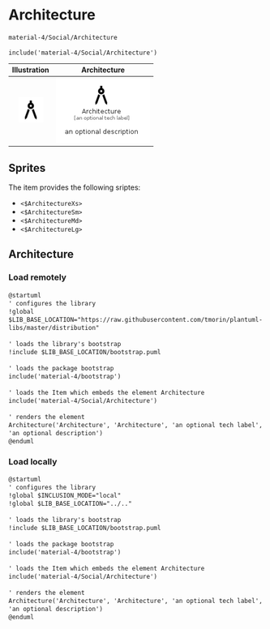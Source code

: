 # Architecture


```text
material-4/Social/Architecture
```

```text
include('material-4/Social/Architecture')
```



| Illustration | Architecture |
| :---: | :---: |
| ![illustration for Illustration](../../material-4/Social/Architecture.png) | ![illustration for Architecture](../../material-4/Social/Architecture.Local.png) |



## Sprites
The item provides the following sriptes:

- `<$ArchitectureXs>`
- `<$ArchitectureSm>`
- `<$ArchitectureMd>`
- `<$ArchitectureLg>`





## Architecture

### Load remotely
```plantuml
@startuml
' configures the library
!global $LIB_BASE_LOCATION="https://raw.githubusercontent.com/tmorin/plantuml-libs/master/distribution"

' loads the library's bootstrap
!include $LIB_BASE_LOCATION/bootstrap.puml

' loads the package bootstrap
include('material-4/bootstrap')

' loads the Item which embeds the element Architecture
include('material-4/Social/Architecture')

' renders the element
Architecture('Architecture', 'Architecture', 'an optional tech label', 'an optional description')
@enduml
```

### Load locally
```plantuml
@startuml
' configures the library
!global $INCLUSION_MODE="local"
!global $LIB_BASE_LOCATION="../.."

' loads the library's bootstrap
!include $LIB_BASE_LOCATION/bootstrap.puml

' loads the package bootstrap
include('material-4/bootstrap')

' loads the Item which embeds the element Architecture
include('material-4/Social/Architecture')

' renders the element
Architecture('Architecture', 'Architecture', 'an optional tech label', 'an optional description')
@enduml
```

